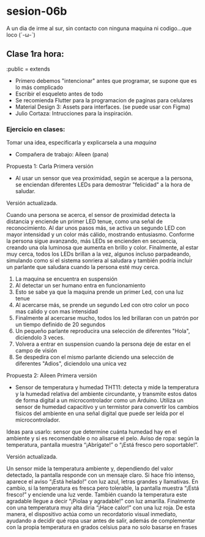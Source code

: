 # sesion-06b

A un dia de irme al sur, sin contacto con ninguna maquina ni codigo...que loco (´-ω-`)

## Clase 1ra hora:

:public = extends

- Primero debemos "intencionar" antes que programar, se supone que es lo más complicado
- Escribir el esqueleto antes de todo
- Se recomienda Flutter para la programacion de paginas para celulares
- Material Design 3: Assets para interfaces. (se puede usar con Figma)
- Julio Cortaza: Intrucciones para la inspiración.

### Ejercicio en clases:

Tomar una idea, especificarla y explicarsela a una *maquina* 

- Compañera de trabajo: Aileen (pana)

Propuesta 1: Carla 
Primera versión
- Al usar un sensor que vea proximidad, según se acerque a la persona, se enciendan diferentes LEDs para demostrar "felicidad" a la hora de saludar.

Versión actualizada.

Cuando una persona se acerca, el sensor de proximidad detecta la distancia y enciende un primer LED tenue, como una señal de reconocimiento. Al dar unos pasos más, se activa un segundo LED con mayor intensidad y un color más cálido, mostrando entusiasmo. Conforme la persona sigue avanzando, más LEDs se encienden en secuencia, creando una ola luminosa que aumenta en brillo y color. Finalmente, al estar muy cerca, todos los LEDs brillan a la vez, algunos incluso parpadeando, simulando como si el sistema sonriera al saludara y también podría incluir un parlante que saludara cuando la persona esté muy cerca. 

1. La maquina se encuentra en suspensión
2. Al detectar un ser humano entra en funcionamiento
3. Esto se sabe ya que la maquina prende un primer Led, con una luz tenue
4. Al acercarse más, se prende un segundo Led con otro color un poco mas calido y con mas intensidad
5. Finalmente al acercarse mucho, todos los led brillaran con un patrón por un tiempo definido de 20 segundos
6. Un pequeño parlante reproducira una selección de diferentes "Hola", diciendolo 3 veces.
7. Volvera a entrar en suspension cuando la persona deje de estar en el campo de visión
8. Se despedira con el mismo parlante diciendo una selección de diferentes  "Adios", diciendolo una unica vez

Propuesta 2: Aileen
Primera versión
- Sensor de temperatura y humedad THT11: detecta y mide la temperatura y la humedad relativa del ambiente circundante, y transmite estos datos de forma digital a un microcontrolador como un Arduino. Utiliza un sensor de humedad capacitivo y un termistor para convertir los cambios físicos del ambiente en una señal digital que puede ser leída por el microcontrolador.

Ideas para usarlo: 
sensor que determine cuánta humedad hay en el ambiente y si es recomendable o no alisarse el pelo. 
Aviso de ropa: según la temperatura, pantalla muestra “¡Abrígate!” o “¡Está fresco pero soportable!”.

Versión actualizada.

Un sensor mide la temperatura ambiente y, dependiendo del valor detectado, la pantalla responde con un mensaje claro. Si hace frío intenso, aparece el aviso “¡Está helado!” con luz azul, letras grandes y llamativas. En cambio, si la temperatura es fresca pero tolerable, la pantalla muestra “¡Está fresco!” y enciende una luz verde. También cuando la temperatura este agradable llegue a  decir “¡Piolaa y agradable!” con luz amarilla. Finalmente con una temperatura muy alta diria “¡Hace calor!” con una luz roja.  De esta manera, el dispositivo actúa como un recordatorio visual inmediato, ayudando a decidir qué ropa usar antes de salir, además de complementar con la propia temperatura en grados celsius para no solo basarse en frases 




